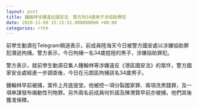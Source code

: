 ```yaml
---
layout: post
title: 鍾翰林涉嫌違反國安法　警方拘34歲男子涉協助罪犯
date: 2020-11-09 15:15:51.000000000 +08:00
categories: rthk
---
```


前學生動源在Telegram頻道表示，前成員陸海天今日被警方國安處以涉嫌協助罪犯潛逃拘捕。警方表示，今日拘捕一名34歲姓陸的男子，涉嫌協助罪犯。

警方表示，就前學生動源召集人鍾翰林等涉嫌違反《港區國安法》的案件，警方國家安全處經進一步調查後，今日在元朗區拘捕該名34歲男子。

鍾翰林早前被捕，案件上月底提堂。他被控一項分裂國家罪、兩項洗黑錢罪，及一項串謀發布煽動性刊物罪。另外兩名前成員何忻諾及陳渭賢早前亦被捕，他們其後獲准保釋。

